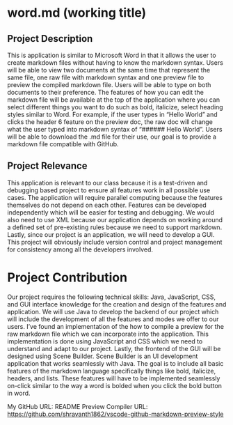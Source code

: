# word.md (working title)

## Project Description
This is application is similar to Microsoft Word in that it allows the user to create markdown files without having to know the markdown syntax. Users will be able to view two documents at the same time that represent the same file, one raw file with markdown syntax and one preview file to preview the compiled markdown file. Users will be able to type on both documents to their preference. The features of how you can edit the markdown file will be available at the top of the application where you can select different things you want to do such as bold, italicize, select heading styles similar to Word. For example, if the user types in “Hello World” and clicks the header 6 feature on the preview doc, the raw doc will change what the user typed into markdown syntax of “###### Hello World”. Users will be able to download the .md file for their use, our goal is to provide a markdown file compatible with GitHub.

## Project Relevance
This application is relevant to our class because it is a test-driven and debugging based project to ensure all features work in all possible use cases. The application will require parallel computing because the features themselves do not depend on each other. Features can be developed independently which will be easier for testing and debugging. We would also need to use XML because our application depends on working around a defined set of pre-existing rules because we need to support markdown. Lastly, since our project is an application, we will need to develop a GUI. This project will obviously include version control and project management for consistency among all the developers involved.

# Project Contribution
Our project requires the following technical skills: Java, JavaScript, CSS, and GUI interface knowledge for the creation and design of the features and application. We will use Java to develop the backend of our project which will include the development of all the features and modes we offer to our users. I’ve found an implementation of the how to compile a preview for the raw markdown file which we can incorporate into the application.  This implementation is done using JavaScript and CSS which we need to understand and adapt to our project. Lastly, the frontend of the GUI will be designed using Scene Builder. Scene Builder is an UI development application that works seamlessly with Java. The goal is to include all basic features of the markdown language specifically things like bold, italicize, headers, and lists. These features will have to be implemented seamlessly on-click similar to the way a word is bolded when you click the bold button in word. 

My GitHub URL: 
README Preview Compiler URL: https://github.com/shravanth1862/vscode-github-markdown-preview-style
